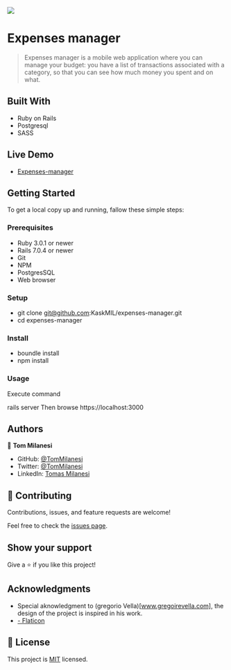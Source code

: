 ![](https://img.shields.io/badge/Microverse-blueviolet)

# Expenses manager

> Expenses manager is a mobile web application where you can manage your budget: you have a list of transactions associated with a category, so that you can see how much money you spent and on what.

## Built With

- Ruby on Rails
- Postgresql
- SASS

## Live Demo

- [Expenses-manager](https://expenses-manager-mila.herokuapp.com/)


## Getting Started

To get a local copy up and running, fallow these simple steps:

### Prerequisites

- Ruby 3.0.1 or newer
- Rails 7.0.4 or newer
- Git
- NPM
- PostgresSQL
- Web browser

### Setup

- git clone git@github.com:KaskMIL/expenses-manager.git
- cd expenses-manager

### Install

- boundle install
- npm install

### Usage

Execute command

rails server
Then browse https://localhost:3000


## Authors

👤 **Tom Milanesi**

- GitHub: [@TomMilanesi](https://github.com/KaskMIL)
- Twitter: [@TomMilanesi](https://twitter.com/TomasMilanesi)
- LinkedIn: [Tomas Milanesi](https://www.linkedin.com/in/tomas-milanesi-3427bb185/)

## 🤝 Contributing

Contributions, issues, and feature requests are welcome!

Feel free to check the [issues page](../../issues/).

## Show your support

Give a ⭐️ if you like this project!

## Acknowledgments

- Special aknowledgment to (gregorio Vella)[www.gregoirevella.com], the design of the project is inspired in his work.
- <a href="https://www.flaticon.com/free-icons/"> - Flaticon</a>

## 📝 License

This project is [MIT](./MIT.md) licensed.
